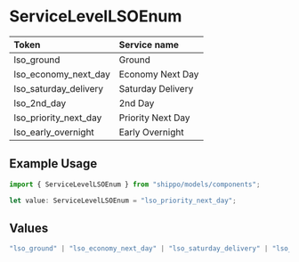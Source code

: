 # ServiceLevelLSOEnum

|Token | Service name|
|:---|:---|
| lso_ground | Ground|
| lso_economy_next_day | Economy Next Day|
| lso_saturday_delivery | Saturday Delivery|
| lso_2nd_day | 2nd Day|
| lso_priority_next_day | Priority Next Day|
| lso_early_overnight | Early Overnight|


## Example Usage

```typescript
import { ServiceLevelLSOEnum } from "shippo/models/components";

let value: ServiceLevelLSOEnum = "lso_priority_next_day";
```

## Values

```typescript
"lso_ground" | "lso_economy_next_day" | "lso_saturday_delivery" | "lso_2nd_day" | "lso_priority_next_day" | "lso_early_overnight"
```